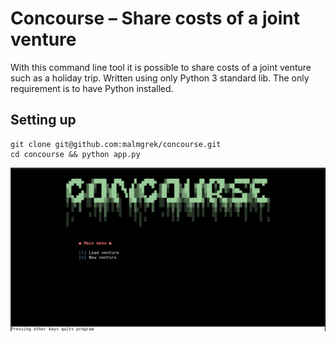 # Concourse – Share costs of a joint venture

With this command line tool it is possible to share costs of a joint
venture such as a holiday trip. Written using only Python 3 standard lib.
The only requirement is to have Python installed.

## Setting up

``` shell
git clone git@github.com:malmgrek/concourse.git
cd concourse && python app.py
```

![alt text](./doc/source/images/screenshot.png "Screenshot")
